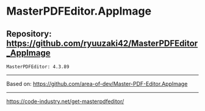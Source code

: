 
# MasterPDFEditor.AppImage

## Repository: https://github.com/ryuuzaki42/MasterPDFEditor_AppImage
    MasterPDFEditor: 4.3.89

---
Based on: https://github.com/area-of-dev/Master-PDF-Editor.AppImage

---
https://code-industry.net/get-masterpdfeditor/
